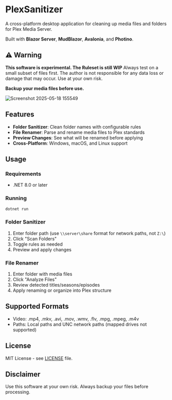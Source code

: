 ﻿# PlexSanitizer

A cross-platform desktop application for cleaning up media files and folders for Plex Media Server.

Built with **Blazor Server**, **MudBlazor**, **Avalonia**, and **Photino**.

## ⚠️ Warning

**This software is experimental. The Ruleset is still WIP** Always test on a small subset of files first. The author is not responsible for any data loss or damage that may occur. Use at your own risk.

**Backup your media files before use.**

![Screenshot 2025-05-18 155549](https://github.com/user-attachments/assets/1e519c87-1695-441d-b422-2cbfca2f9ea8)

## Features

- **Folder Sanitizer**: Clean folder names with configurable rules
- **File Renamer**: Parse and rename media files to Plex standards
- **Preview Changes**: See what will be renamed before applying
- **Cross-Platform**: Windows, macOS, and Linux support

## Usage

### Requirements
- .NET 8.0 or later

### Running
```bash
dotnet run
```

### Folder Sanitizer
1. Enter folder path (use `\\server\share` format for network paths, not `Z:\`)
2. Click "Scan Folders"
3. Toggle rules as needed
4. Preview and apply changes

### File Renamer
1. Enter folder with media files
2. Click "Analyze Files" 
3. Review detected titles/seasons/episodes
4. Apply renaming or organize into Plex structure

## Supported Formats
- Video: .mp4, .mkv, .avi, .mov, .wmv, .flv, .mpg, .mpeg, .m4v
- Paths: Local paths and UNC network paths (mapped drives not supported)

## License

MIT License - see [LICENSE](LICENSE) file.

## Disclaimer

Use this software at your own risk. Always backup your files before processing.
